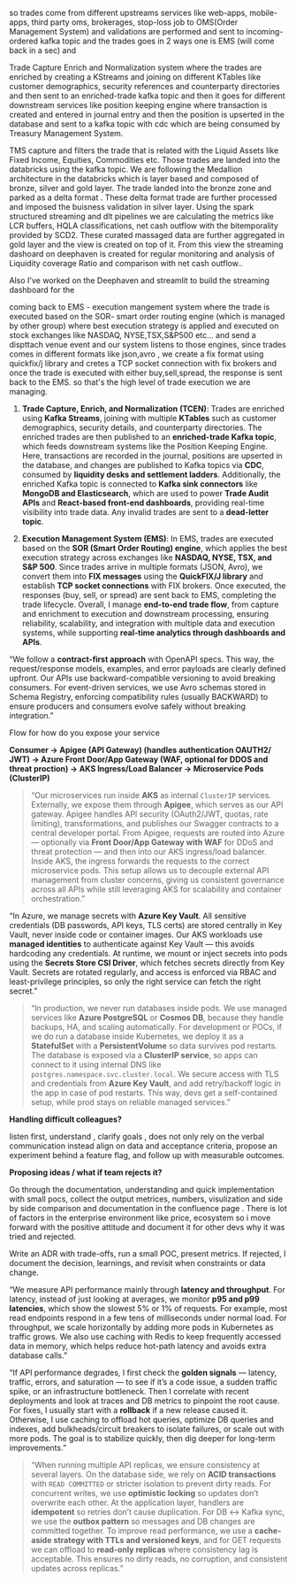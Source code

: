 
so trades come from different upstreams services like web-apps, mobile-apps, third party oms, brokerages, stop-loss job to OMS(Order Management System) and validations are performed and sent to incoming-ordered kafka topic and the trades goes in 2 ways one is EMS (will come back in a sec) and 

Trade Capture Enrich and Normalization system where the trades are enriched by creating a KStreams and joining on different KTables like customer demographics, security references and counterparty directories and then sent to an enriched-trade kafka topic and then it goes for different downstream services like position keeping engine where transaction is created and entered in journal entry and then the position is upserted in the database and sent to a kafka topic with cdc which are being consumed by Treasury Management System. 

TMS capture and filters the trade that is related with the Liquid Assets like Fixed Income, Equities, Commodities etc. Those trades are landed into the databricks using the kafka topic. We are following the Medallion architecture in the databricks which is layer based and composed of bronze, silver and gold layer. The trade landed into the bronze zone and parked as a delta format . These delta format trade are further processed and imposed the buisness validation in silver layer. Using the  spark structured streaming and dlt pipelines we are calculating the metrics like LCR buffers, HQLA classifications, net cash outflow  with the bitemporality provided by SCD2. These curated massaged data are further aggregated in gold layer and the view is created on top of it. From this view the streaming dashoard on deephaven is created for regular monitoring and analysis of Liquidity coverage Ratio and comparison with net cash outflow..


Also I've worked on the Deephaven and streamlit to build the streaming dashboard for the



coming back to EMS - execution mangement system where the trade is executed based on the SOR- smart order routing engine (which is managed by other group) where best execution strategy is applied and executed on stock exchanges like NASDAQ, NYSE,TSX,S&P500 etc... and send a dispttach venue event and our system listens to those engines, since trades comes in different formats like json,avro , we create a fix format using quickfix/j library and cretes a TCP socket connection with fix brokers and once the trade is executed with either buy,sell,spread, the response is sent back to the EMS. so that's the high level of trade execution we are managing. 













1. **Trade Capture, Enrich, and Normalization (TCEN)**: Trades are enriched using **Kafka Streams**, joining with multiple **KTables** such as customer demographics, security details, and counterparty directories. The enriched trades are then published to an **enriched-trade Kafka topic**, which feeds downstream systems like the Position Keeping Engine. Here, transactions are recorded in the journal, positions are upserted in the database, and changes are published to Kafka topics via **CDC**, consumed by **liquidity desks and settlement ladders**. Additionally, the enriched Kafka topic is connected to **Kafka sink connectors** like **MongoDB and Elasticsearch**, which are used to power **Trade Audit APIs** and **React-based front-end dashboards**, providing real-time visibility into trade data. Any invalid trades are sent to a **dead-letter topic**. 


2. **Execution Management System (EMS)**: In EMS, trades are executed based on the **SOR (Smart Order Routing) engine**, which applies the best execution strategy across exchanges like **NASDAQ, NYSE, TSX, and S&P 500**. Since trades arrive in multiple formats (JSON, Avro), we convert them into **FIX messages** using the **QuickFIX/J library** and establish **TCP socket connections** with FIX brokers. Once executed, the responses (buy, sell, or spread) are sent back to EMS, completing the trade lifecycle. Overall, I manage **end-to-end trade flow**, from capture and enrichment to execution and downstream processing, ensuring reliability, scalability, and integration with multiple data and execution systems, while supporting **real-time analytics through dashboards and APIs**.





“We follow a **contract-first approach** with OpenAPI specs. This way, the request/response models, examples, and error payloads are clearly defined upfront. Our APIs use backward-compatible versioning to avoid breaking consumers. For event-driven services, we use Avro schemas stored in Schema Registry, enforcing compatibility rules (usually BACKWARD) to ensure producers and consumers evolve safely without breaking integration.”


Flow for how do you expose your service

**Consumer → Apigee (API Gateway) (handles authentication OAUTH2/ JWT) → Azure Front Door/App Gateway (WAF, optional for DDOS and threat proction)  → AKS Ingress/Load Balancer → Microservice Pods (ClusterIP)**


> “Our microservices run inside **AKS** as internal `ClusterIP` services. Externally, we expose them through **Apigee**, which serves as our API gateway. Apigee handles API security (OAuth2/JWT, quotas, rate limiting), transformations, and publishes our Swagger contracts to a central developer portal. From Apigee, requests are routed into Azure — optionally via **Front Door/App Gateway with WAF** for DDoS and threat protection — and then into our AKS ingress/load balancer. Inside AKS, the ingress forwards the requests to the correct microservice pods. This setup allows us to decouple external API management from cluster concerns, giving us consistent governance across all APIs while still leveraging AKS for scalability and container orchestration.”




“In Azure, we manage secrets with **Azure Key Vault**. All sensitive credentials (DB passwords, API keys, TLS certs) are stored centrally in Key Vault, never inside code or container images. Our AKS workloads use **managed identities** to authenticate against Key Vault — this avoids hardcoding any credentials. At runtime, we mount or inject secrets into pods using the **Secrets Store CSI Driver**, which fetches secrets directly from Key Vault. Secrets are rotated regularly, and access is enforced via RBAC and least-privilege principles, so only the right service can fetch the right secret.”


> “In production, we never run databases inside pods. We use managed services like **Azure PostgreSQL** or **Cosmos DB**, because they handle backups, HA, and scaling automatically. For development or POCs, if we do run a database inside Kubernetes, we deploy it as a **StatefulSet** with a **PersistentVolume** so data survives pod restarts. The database is exposed via a **ClusterIP service**, so apps can connect to it using internal DNS like `postgres.namespace.svc.cluster.local`. We secure access with TLS and credentials from **Azure Key Vault**, and add retry/backoff logic in the app in case of pod restarts. This way, devs get a self-contained setup, while prod stays on reliable managed services.”


**Handling difficult colleagues?**  

listen first, understand , 
clarify goals ,
does not only rely on the verbal communication instead align on data and acceptance criteria,
propose an experiment behind a feature flag, 
and follow up with measurable outcomes.


**Proposing ideas / what if team rejects it?**

Go through the documentation, understanding and quick implementation  with small pocs, collect the output metrices, numbers, visulization and side by side comparison and documentation in the confluence page . There is lot of factors in the enterprise environment like price, ecosystem so i move forward with the positive attitude and document it for other devs why it was tried and rejected.

Write an ADR with trade-offs, run a small POC, present metrics. If rejected, I document the decision, learnings, and revisit when constraints or data change.



“We measure API performance mainly through **latency and throughput**. For latency, instead of just looking at averages, we monitor **p95 and p99 latencies**, which show the slowest 5% or 1% of requests. For example, most read endpoints respond in a few tens of milliseconds under normal load. For throughput, we scale horizontally by adding more pods in Kubernetes as traffic grows. We also use caching with Redis to keep frequently accessed data in memory, which helps reduce hot-path latency and avoids extra database calls.”


“If API performance degrades, I first check the **golden signals** — latency, traffic, errors, and saturation — to see if it’s a code issue, a sudden traffic spike, or an infrastructure bottleneck. Then I correlate with recent deployments and look at traces and DB metrics to pinpoint the root cause. For fixes, I usually start with a **rollback** if a new release caused it. Otherwise, I use caching to offload hot queries, optimize DB queries and indexes, add bulkheads/circuit breakers to isolate failures, or scale out with more pods. The goal is to stabilize quickly, then dig deeper for long-term improvements.”


> “When running multiple API replicas, we ensure consistency at several layers. On the database side, we rely on **ACID transactions** with `READ COMMITTED` or stricter isolation to prevent dirty reads. For concurrent writes, we use **optimistic locking** so updates don’t overwrite each other. At the application layer, handlers are **idempotent** so retries don’t cause duplication. For DB ↔ Kafka sync, we use the **outbox pattern** so messages and DB changes are committed together. To improve read performance, we use a **cache-aside strategy with TTLs and versioned keys**, and for GET requests we can offload to **read-only replicas** where consistency lag is acceptable. This ensures no dirty reads, no corruption, and consistent updates across replicas.”